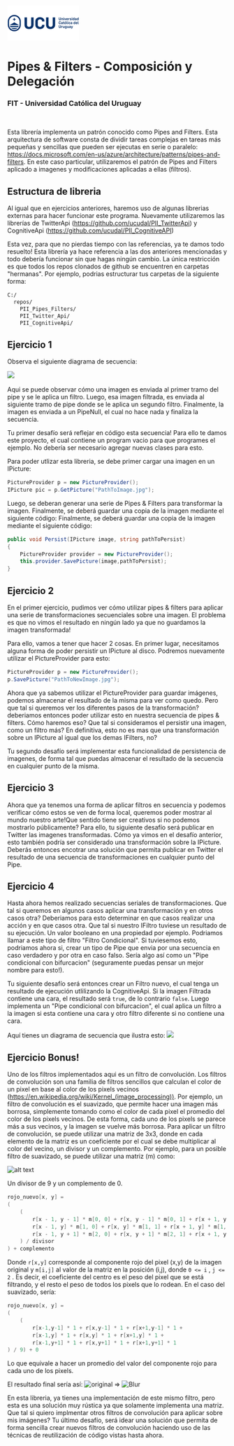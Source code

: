 ![UCU](https://github.com/ucudal/PII_Conceptos_De_POO/raw/master/Assets/logo-ucu.png)

# Pipes & Filters - Composición y Delegación
### FIT - Universidad Católica del Uruguay

<br>

Esta librería implementa un patrón conocido como Pipes and Filters. Esta arquitectura de software consta de dividir tareas complejas en tareas más pequeñas y sencillas que pueden ser ejecutas en serie o paralelo: https://docs.microsoft.com/en-us/azure/architecture/patterns/pipes-and-filters.
En este caso particular, utilizaremos el patrón de Pipes and Filters aplicado a imagenes y modificaciones aplicadas a ellas (filtros).

## Estructura de libreria
Al igual que en ejercicios anteriores, haremos uso de algunas librerias externas para hacer funcionar este programa. Nuevamente utilizaremos las librerías de TwitterApi (https://github.com/ucudal/PII_TwitterApi) y CognitiveApi (https://github.com/ucudal/PII_CognitiveAPI)

Esta vez, para que no pierdas tiempo con las referencias, ya te damos todo resuelto! Esta librería ya hace referencia a las dos anteriores mencionadas y todo debería funcionar sin que hagas ningún cambio. La única restricción es que todos los repos clonados de github se encuentren en carpetas "hermanas". Por ejemplo, podrias estructurar tus carpetas de la siguiente forma:

```
C:/
  repos/
    PII_Pipes_Filters/
    PII_Twitter_Api/
    PII_CognitiveApi/
```

## Ejercicio 1
Observa el siguiente diagrama de secuencia:

![](https://github.com/ucudal/PII_Pipes_Filters/blob/master/Sequence-1.png?raw=true)

Aqui se puede observar cómo una imagen es enviada al primer tramo del pipe y se le aplica un filtro. Luego, esa imagen filtrada, es enviada al siguiente tramo de pipe donde se le aplica un segundo filtro. Finalmente, la imagen es enviada a un PipeNull, el cual no hace nada y finaliza la secuencia. 

Tu primer desafío será reflejar en código esta secuencia! Para ello te damos este proyecto, el cual contiene un program vacio para que programes el ejemplo. No debería ser necesario agregar nuevas clases para esto.

Para poder utlizar esta libreria, se debe primer cargar una imagen en un IPicture:
```c#
PictureProvider p = new PictureProvider();
IPicture pic = p.GetPicture("PathToImage.jpg");
```
Luego, se deberan generar una serie de Pipes & Filters para transformar la imagen. Finalmente, se deberá guardar una copia de la imagen mediante el siguiente código:
Finalmente, se deberá guardar una copia de la imagen mediante el siguiente código:

```c#
public void Persist(IPicture image, string pathToPersist)
{
    PictureProvider provider = new PictureProvider();
    this.provider.SavePicture(image,pathToPersist);
}
```

## Ejercicio 2
En el primer ejercicio, pudimos ver cómo utilizar pipes & filters para aplicar una serie de transformaciones secuenciales sobre una imagen. El problema es que no vimos el resultado en ningún lado ya que no guardamos la imagen transformada!

Para ello, vamos a tener que hacer 2 cosas. En primer lugar, necesitamos alguna forma de poder persistir un IPicture al disco. Podremos nuevamente utilizar el PictureProvider para esto:

```c#
PictureProvider p = new PictureProvider();
p.SavePicture("PathToNewImage.jpg");
```

Ahora que ya sabemos utilizar el PictureProvider para guardar imágenes, podemos almacenar el resultado de la misma para ver como quedo. 
Pero que tal si queremos ver los diferentes pasos de la transformación? deberiamos entonces poder utilizar esto en nuestra secuencia de pipes & filters. Cómo haremos eso?
Que tal si consideramos el persistir una imagen, como un filtro más? En definitiva, esto no es mas que una transformación sobre un IPicture al igual que los demas IFilters, no?

Tu segundo desafío será implementar esta funcionalidad de persistencia de imagenes, de forma tal que puedas almacenar el resultado de la secuencia en cualquier punto de la misma.

## Ejercicio 3
Ahora que ya tenemos una forma de aplicar filtros en secuencia y podemos verificar cómo estos se ven de forma local, queremos poder mostrar al mundo nuestro arte!Que sentido tiene ser creativos si no podemos mostrarlo públicamente?
Para ello, tu siguiente desafío será publicar en Twitter las imagenes transformadas. Cómo ya vimos en el desafío anterior, esto también podría ser considerado una transformación sobre la IPicture. Deberás entonces encotrar una solución que permita publicar en Twitter el resultado de una secuencia de transformaciones en cualquier punto del Pipe.

## Ejercicio 4
Hasta ahora hemos realizado secuencias seriales de transformaciones. Que tal si queremos en algunos casos aplicar una transformación y en otros casos otra? Deberiamos para esto determinar en que casos realizar una acción y en que casos otra. Que tal si nuestro IFiltro tuviese un resultado de su ejecución. Un valor booleano en una propiedad por ejemplo. Podriamos llamar a este tipo de filtro "Filtro Condicional". Si tuviesemos esto, podriamos ahora si, crear un tipo de Pipe que envia por una secuencia en caso verdadero y por otra en caso falso. Sería algo así como un "Pipe condicional con bifurcacion" (seguramente puedas pensar un mejor nombre para esto!).

Tu siguiente desafío será entonces crear un Filtro nuevo, el cual tenga un resultado de ejecución utlilizando la CognitiveApi. Si la imagen Filtrada contiene una cara, el resultado será ```true```, de lo contrario ```false```. Luego implementa un "Pipe condicional con bifurcacion", el cual aplica un filtro a la imagen si esta contiene una cara y otro filtro diferente si no contiene una cara. 

Aquí tienes un diagrama de secuencia que ilustra esto:
![](https://github.com/ucudal/PII_Pipes_Filters/blob/master/Sequence-2.png?raw=true)


## Ejercicio Bonus!
Uno de los filtros implementados aqui es un filtro de convolución. Los filtros de convolución son una familia de filtros
sencillos que calculan el color de un pixel en base al color de los pixels vecinos (https://en.wikipedia.org/wiki/Kernel_(image_processing)).
Por ejemplo, un filtro de convolución es el suavizado, que permite hacer una imagen más
borrosa, simplemente tomando como el color de cada pixel el promedio del color de los pixels
vecinos. De esta forma, cada uno de los pixels se parece más a sus vecinos, y la imagen se
vuelve más borrosa.
Para aplicar un filtro de convolución, se puede utilizar una matriz de 3x3, donde en cada
elemento de la matriz es un coeficiente por el cual se debe multiplicar al color del vecino, un
divisor y un complemento.
Por ejemplo, para un posible filtro de suavizado, se puede utilizar una matriz (m) como:

![alt text](https://github.com/ucudal/PII_Pipes_Filters/blob/master/matrix.png)

Un divisor de 9 y un complemento de 0.
```c#
rojo_nuevo[x, y] =
(
    (
        r[x - 1, y - 1] * m[0, 0] + r[x, y - 1] * m[0, 1] + r[x + 1, y – 1] * m[0, 2] +
        r[x - 1, y] * m[1, 0] + r[x, y] * m[1, 1] + r[x + 1, y] * m[1, 2] +
        r[x - 1, y + 1] * m[2, 0] + r[x, y + 1] * m[2, 1] + r[x + 1, y + 1] * m[2, 2]
    ) / divisor
) + complemento
```

Donde ``` r[x,y] ``` corresponde al componente rojo del pixel (x,y) de la imagen original y ```m[i,j]``` al
valor de la matriz en la posición (i,j), donde ```0 <= i``` , ```j <= 2``` . Es decir, el coeficiente del centro
es el peso del pixel que se está filtrando, y el resto el peso de todos los pixels que lo rodean.
En el caso del suavizado, sería:
```c#
rojo_nuevo[x, y] =
(
    (
        r[x-1,y-1] * 1 + r[x,y-1] * 1 + r[x+1,y-1] * 1 +
        r[x-1,y] * 1 + r[x,y] * 1 + r[x+1,y] * 1 +
        r[x-1,y+1] * 1 + r[x,y+1] * 1 + r[x+1,y+1] * 1
) / 9) + 0
```
Lo que equivale a hacer un promedio del valor del componente rojo para cada uno de los
pixels.

El resultado final sería así:
![original](https://upload.wikimedia.org/wikipedia/commons/5/50/Vd-Orig.png) => ![Blur](https://upload.wikimedia.org/wikipedia/commons/0/04/Vd-Blur2.png)

En esta libreria, ya tienes una implementación de este mismo filtro, pero esta es una solución muy rústica ya que solamente implementa una matriz. Que tal si quiero implmentar otros filtros de convolución para aplicar sobre mis imágenes?
Tu último desafío, será idear una solución que permita de forma sencilla crear nuevos filtros de convolución haciendo uso de las técnicas de reutilización de código vistas hasta ahora. 
